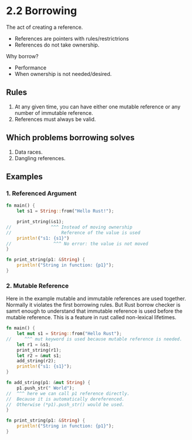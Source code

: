 # 2.2 Borrowing

The act of creating a reference.

- References are pointers with rules/restrictrions
- References do not take ownership.

Why borrow?

- Performance
- When ownership is not needed/desired.

## Rules

1. At any given time, you can have either one mutable reference or any number of immutable reference.
2. References must always be valid.

## Which problems borrowing solves

1. Data races.
2. Dangling references.

## Examples

### 1. Referenced Argument

```rust
fn main() {
    let s1 = String::from("Hello Rust!");

    print_string(&s1);
//               ^^^ Instead of moving ownership
//                   Reference of the value is used
    println!("s1: {s1}")
//                ^^^ No error: the value is not moved
}

fn print_string(p1: &String) {
    println!("String in function: {p1}");
}
```

### 2. Mutable Reference

Here in the example mutable and immutable references are used together. Normally it violates the first borrowing rules. But Rust borrow checker is samrt enough to understand that immutable reference is used before the mutable reference. This is a feature in rust called non-lexical lifetimes.

```rust
fn main() {
    let mut s1 = String::from("Hello Rust");
//     ^^^ mut keyword is used because mutable reference is needed.
    let r1 = &s1;
    print_string(r1);
    let r2 = &mut s1;
    add_string(r2);
    println!("s1: {s1}");
}

fn add_string(p1: &mut String) {
    p1.push_str(" World");
//  ^^^ here we can call p1 reference directly.
//  Because it is automatically dereferenced.
//  Otherwise (*p1).push_str() would be used.
}

fn print_string(p1: &String) {
    println!("String in function: {p1}");
}
```
